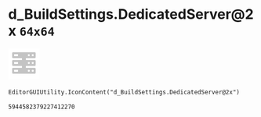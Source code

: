 # d_BuildSettings.DedicatedServer@2x `64x64`
<img src="/img/d_BuildSettings.DedicatedServer@2x.png" width=64 height=64>

``` CSharp
EditorGUIUtility.IconContent("d_BuildSettings.DedicatedServer@2x")
```
```
5944582379227412270
```
